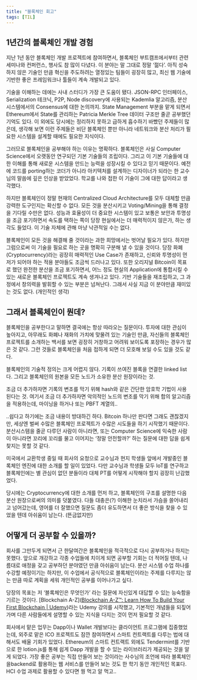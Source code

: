 ```yaml
---
title: "블록체인 회고"
tags: [TIL]
---
```

<!--more-->
## 1년간의 블록체인 개발 경험
지난 1년 동안 블록체인 개발 프로젝트에 참여하면서, 블록체인 부트캠프에서부터 관련 세미나와 컨퍼런스, 행사도 참 많이 다녔다. 이 분야는 말 그대로 정말 ‘젊다’. 아직 성숙하지 않은 기술인 만큼 혁신을 주도하려는 열정있는 팀들이 굉장히 많고, 최신 웹 기술에 기반한 좋은 프레임워크나 툴들이 계속 개발되고 있다.

기술을 이해하는 데에는 사내 스터디가 가장 큰 도움이 됐다. JSON-RPC 인터페이스, Serialization 테크닉, P2P, Node discovery에 사용되는 Kademlia 알고리즘, 분산 시스템에서의 Consensus에 대한 논의까지. State Management 부분을 맡게 되면서 Ethereum에서 State를 관리하는 Patricia Merkle Tree 데이터 구조만 줄곧 공부했던 기억도 있다. 이 외에도 당시에는 정리하지 못하고 급하게 흡수하기 바빴던 주제들이 많은데, 생각해 보면 이런 주제들은 비단 블록체인 뿐만 아니라 네트워크와 분산 처리가 필요한 시스템을 설계할 때에도 필요한 지식이다. 

그러므로 블록체인을 공부해야 하는 이유는 명확하다. 블록체인은 사실 Computer Science에서 오랫동안 연구되던 기본 기술들의 조립이다. 그리고 이 기본 기술들에 대한 이해를 통해 새로운 시스템을 만드는 능력을 성장시킬 수 있다고 믿기 때문이다. 예전에 코드를 porting하는 코더가 아니라 아키텍처를 설계하는 디자이너가 되라는 한 교수님의 말씀에 깊은 인상을 받았었다. 학교를 나와 접한 이 기술이 그에 대한 답이라고 생각했다.

하지만 블록체인이 정말 현재의 Centralized Cloud Architecture를 모두 대체할 만큼 강력한 도구인지는 확신할 수 없다. 모든 것을 분산시키고 Voting/Mining을 통해 결정을 기다릴 수만은 없다. 성능과 효율성이 더 중요한 시스템이 있고 보통은 보안과 투명성을 조금 포기하면서 속도를 택하는 쪽이 당장 현실에서는 더 매력적이지 않은가, 하는 생각도 들었다. 이 기술 자체에 관해 마냥 낙관적일 수는 없다.

블록체인이 모든 것을 해결해 줄 것이라는 과한 희망에서는 벗어날 필요가 있다. 하지만 그럼으로써 이 기술을 필요로 하는 곳을 명확히 구분해 낼 수 있을 것이다. 당장 화폐(Cryptocurrency)라는 굉장히 매력적인 Use Case가 존재하고, 신뢰와 투명성이 먼저가 되어야 하는 적용 분야들도 조금씩 드러나고 있다. 또한 오리지널 Bitcoin이 목표로 했던 완전한 분산을 조금 포기하면서, 어느 정도 현실의 Application에 통합시킬 수 있는 새로운 블록체인 프로젝트도 계속 생겨나고 있다. 기반 기술들을 재조립하고, 그 과정에서 창의력을 발휘할 수 있는 부분은 넘쳐난다. 그래서 사실 지금 이 분야만큼 재미있는 것도 없다. (개인적인 생각)

## 그래서 블록체인이 뭔데?
블록체인을 공부한다고 말하면 결국에는 항상 따라오는 질문이다. 투자에 대한 관심이 높아지고, 아무래도 화폐나 재화의 가치에 맞물려 있는 기술인 만큼, 자신들의 블록체인 프로젝트를 소개하는 백서를 보면 굉장히 거창하고 어려워 보이도록 포장하는 경우가 많은 것 같다. 그런 것들로 블록체인을 처음 접하게 되면 더 모호해 보일 수도 있을 것도 같다.

블록체인의 기술적 정의는 크게 어렵지 않다. 기록이 쓰여진 블록을 연결한 linked list다. 그리고 블록체인의 원본을 모든 노드가 소유한 분산 원장이라는 것. 

조금 더 추가하자면 기록의 변조를 막기 위해 hash와 같은 간단한 암호학 기법이 사용된다는 것. 여기서 조금 더 추가하자면 악의적인 노드의 변조를 막기 위해 합의 알고리즘을 적용하는데, 마이닝을 하거나 또는 PBFT 계열의..

..쉽다고 하기에는 조금 내용이 방대하긴 하다. Bitcoin 하나만 판다면 그래도 괜찮겠지만, 세상엔 벌써 수많은 블록체인 프로젝트가 수많은 시도들을 하기 시작했기 때문이다. 분산시스템을 줄곧 다루던 사람이 아니라면, 또는 Computer Science에 익숙한 사람이 아니라면 꼬리에 꼬리를 물고 이어지는 ‘정말 안전할까?’ 하는 질문에 대한 답을 쉽게 찾지는 못할 것 같다. 

미국에서 교환학생 중일 때 회사의 요청으로 교수님과 현지 학생들 앞에서 개발중인 블록체인 엔진에 대한 소개를 할 일이 있었다. 다만 교수님과 학생들 모두 IoT를 연구하고 블록체인에는 별 관심이 없던 분들이라 대체 PT를 어떻게 시작해야 할지 굉장히 난감했었다. 

당시에는 Cryptocurrency에 대한 소개를 먼저 하고, 블록체인의 구조를 설명한 다음 분산 원장으로써의 의미를 덧붙였다. 다들 대충은(?) 이해한 눈치라서 가슴을 쓸어내리고 넘어갔는데, 영어를 더 잘했으면 질문도 좀더 유도하면서 더 좋은 방식을 찾을 수 있었을 텐데 아쉬움이 남는다. (뜬금없지만)

## 어떻게 더 공부할 수 있을까?
회사를 그만두게 되면서 근 한달여간은 블록체인을 적극적으로 다시 공부하거나 하지는 못했다. 앞으로 개강하고 각종 수업들에 치이게 되면 공부할 기회는 더 적어질 텐데, 나름대로 애정을 갖고 공부하던 분야였던 만큼 아쉬움이 남는다. 분산 시스템 수업 하나를 수강할 예정이기는 하지만, 이 수업에서 공식적으로 블록체인이라는 주제를 다루지는 않는 만큼 따로 계획을 세워 개인적인 공부를 이어나가고 싶다.

당장의 목표는 저 ‘블록체인은 무엇인가’ 라는 질문에 자신있게 대답할 수 있는 능숙함을 기르는 것이다. [Blockchain A-Z]([Blockchain A-Z™: Learn How To Build Your First Blockchain | Udemy](https://www.udemy.com/build-your-blockchain-az/))라는 Udemy 강의를 시작했고, 기본적인 개념들을 되짚어가며 다른 사람들에게 설명할 수 있는 지식을 다지는 것이 먼저 필요할 것 같다.

회사에서 맡은 업무는 Dapp이나 Wallet 개발보다는 클라이언트 프로그램에 집중했었는데, 외주로 맡은 ICO 프로젝트도 잠깐 참여하면서 스마트 컨트랙트를 다루는 법에 대해서도 배울 기회가 있었다. Ethereum의 스마트 컨트랙트 외에도 Tendermint를 기반으로 한 lotion.js를 통해 쉽게 Dapp 개발을 할 수 있는 라이브러리가 제공되는 것을 알게 되었다. 가장 좋은 공부는 직접 만들어 보는 것이라는 사수님의 조언에 따라 블록체인을backend로 활용하는 웹 서비스를 만들어 보는 것도 한 학기 동안 개인적인 목표다. HCI 수업 과제로 활용할 수 있다면 꿩 먹고 알 먹고..


